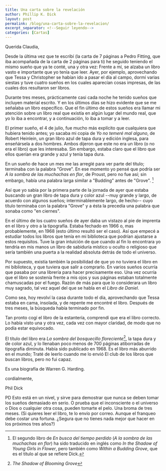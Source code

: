 ```yaml
---
title: Una carta sobre la revelación
author: Phillip K. Dick
layout: post
permalink: /blog/una-carta-sobre-la-revelacion/
excerpt_separator: <!--Seguir leyendo-->
categories: [Cartas]
---
```

Querida Claudia,

Desde la última vez que te escribí (la carta de 7 páginas a Pedro Fitting, que iba acompañada de la carta de 2 páginas para ti) he seguido teniendo el mismo sueño que ya te conté, una y otra vez: Frente a mí, se alzaba un libro vasto e importante que yo tenía que leer. <!--Seguir leyendo-->Ayer, por ejemplo, aprovechando que Tessa y Christopher se habían ido a pasar el día al campo, dormí varias siestas y tuve cuatro sueños en los cuales aparecían cosas impresas, de las cuales dos resultaron ser libros.

Durante tres meses, prácticamente casi cada noche he tenido sueños que incluyen material escrito. Y en los últimos días se hizo evidente que se me señalaba un libro específico. Que el fin último de estos sueños era llamar mi atención sobre un libro real que existía en algún lugar del mundo real, que yo lo iba a encontrar, y a continuación, lo iba a tomar y a leer.

El primer sueño, el 4 de julio, fue mucho más explícito que cualquiera que hubiera tenido antes; yo sacaba mi copia de *Yo no temeré mal alguno*, de Robert Heinlein, un gran libro azul de tapa dura y edición inglesa, para enseñársela a dos hombres. Ambos dijeron que este no era un libro (o no era el libro) que les interesaba. Sin embargo, estaba claro que el libro que ellos querían era grande y azul y tenía tapa dura.

En un sueño de hace un mes me las arreglé para ver parte del título; terminaba con la palabra "Grove". En ese momento yo pensé que podría ser *A la sombra de las muchachas en flor*, de Proust, pero no fue así; sin embargo, había una palabra larga similar a "Budding" antes de "Grove". [^1]

Así que yo sabía por la primera parte de la jornada de ayer que estaba buscando un gran libro de tapa dura y color azul --muy grande y largo, de acuerdo con algunos sueños; interminablemente largo, de hecho-- cuyo título terminaba con la palabra "Grove" y a ésta la precedía una palabra que sonaba como "en ciernes".

En el último de los cuatro sueños de ayer daba un vistazo al pie de imprenta en el libro y otro a la tipografía. Estaba fechado en 1966 o, mas probablemente, en 1968 (esto último resultó ser el caso). Así que empecé a estudiar todos los libros que tenía en mi biblioteca que podrían ajustarse a estos requisitos. Tuve la gran intuición de que cuando al fin lo encontrara yo tendría en mis manos un libro de sabiduría místico u oculto o religioso que sería también una puerta a la realidad absoluta detrás de todo el universo.

Por supuesto, existía también la posibilidad de que yo no tuviera el libro en mi biblioteca, y que tuviera que salir a comprarlo. En varios sueños ocurría que pasaba por una librería para hacer precisamente eso. Una vez ocurría que el libro se sostenía frente a mis ojos y sus páginas estaban totalmente chamuscadas por el fuego. Razón de más para que lo considerara un libro muy sagrado, tal vez aquel del que se habla en el *Libro de Daniel*.

Como sea, hoy revolví la casa durante todo el día, aprovechando que Tessa estaba en cama, insolada, y de repente me encontré el libro. Después de tres meses, la búsqueda había terminado por fin.

Tan pronto cogí el libro de la estantería, comprendí que era el libro correcto. Lo había visto una y otra vez, cada vez con mayor claridad, de modo que no podía estar equivocado.

El título del libro era *La sombra del bosquecillo floreciente*[^2], la tapa dura y de color azul, y lo llenaban poco menos de 700 páginas atiborradas de tipografía diminuta. Había sido publicado en 1968. Es el libro más aburrido en el mundo; Traté de leerlo cuando me lo envió El club de los libros que buscan libros, pero no fui capaz.

Es una biografía de Warren G. Harding.

cordialmente,

Phil Dick

PD Esto está en un nivel, y sirve para demostrar que nunca se deben tomar los sueños demasiado en serio. O prueba que el inconsciente o el universo o Dios o cualquier otra cosa, pueden tomarte el pelo. Una broma de tres meses. (Si quieres leer el libro, te lo envío por correo. Aunque el franqueo debe costar una fortuna. ¿Segura que no tienes nada mejor que hacer en los próximos tres años?)

[^1]: El segundo libro de *En busca del tiempo perdido* (*A la sombra de las muchachas en flor*) ha sido traducido en inglés como *In the Shadow of Young Girls in Flower*, pero también como *Within a Budding Grove*, que es el título al que se refiere Dick.

[^2]: *The Shadow of Blooming Grove*
